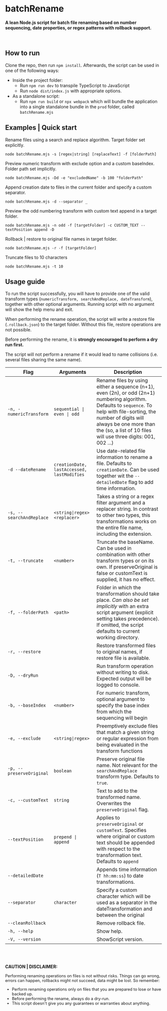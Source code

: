 # batchRename
**A lean Node.js script for batch file renaming based on number sequencing, date properties, or regex patterns with rollback support.**

<br>

## How to run
Clone the repo, then run `npm install`.
Afterwards, the script can be used in one of the following ways:
- Inside the project folder:
  - Run `npm run dev` to transpile TypeScript to JavaScript
  - Run `node dist/index.js` with appropriate options.
- As a standalone script:
  - Run `npm run build` or `npx webpack` which will bundle the application into a single standalone bundle in the `prod` folder, called `batchRename.mjs`

## Examples | Quick start
Rename files using a search and replace algorithm. Target folder set explicitly.

`node batchRename.mjs -s [regex|string] [replaceText] -f [folderPath]`

Preview numeric transform with exclude option and a custom baseIndex. Folder path set implicitly.

`node batchRename.mjs -Dd -e "excludedName" -b 100 "folderPath"`

Append creation date to files in the current folder and specify a custom separator.

`node batchRename.mjs -d --separator _`

Preview the odd numbering transform with custom text append in a target folder.

`node batchRename.mjs -n odd -f [targetFolder] -c CUSTOM_TEXT --textPosition append -D`

Rollback | restore to original file names in target folder.

`node batchRename.mjs -r -f [targetFolder]`

Truncate files to 10 characters

`node batchRename.mjs -t 10`


## Usage guide
To run the script successfully, you will have to provide one of the valid transform types (`numericTransform, searchAndReplace, dateTransform`), together with other optional arguments. Running script with no argument will show the help menu and exit.

When performing the rename operation, the script will write a restore file (`.rollback.json`) to the target folder. Without this file, restore operations are not possible. 

Before performing the rename, it is **strongly encouraged to perform a dry run first.**

The script will not perform a rename if it would lead to name collisions (i.e. several files sharing the same name). 

|Flag|Arguments|Description|
|------|-----------|--------|
|`-n, -numericTransform`|`sequential \| even \| odd`|Rename files by using either a sequence (n+1), even (2n), or odd (2n+1) numbering algorithm. Defaults to `sequence`. To help with file-sorting, the number of digits will always be one more than the (so, a list of 10 files will use three digits: 001, 002 ...) |
|`-d --dateRename`|`creationDate, lastAccessed, lastModifies`| Use date-related file information to rename a file. Defaults to `creationDate`. Can be used together wit the `--detailedDate` flag to add time information.|
|`-s, --searchAndReplace`|`<string\|regex> <replacer>`|Takes a string or a regex filter argument and a replacer string. In contrast to other two types, this transformations works on the entire file name, including the extension.|
|`-t, --truncate`|`<number>`|Truncate the baseName. Can be used in combination with other transform types or on its own. If preserveOriginal is false or customText is supplied, it has no effect.|
|`-f, --folderPath`|`<path>`|Folder in which the transformation should take place. *Can also be set implicitly* with an extra script argument (explicit setting takes precedence). If omitted, the script defaults to current working directory.|
|`-r, --restore`||Restore transformed files to original names, if restore file is available.|
|`-D, --dryRun`||Run transform operation without writing to disk. Expected output will be logged to console.|
|`-b, --baseIndex`|`<number>`|For numeric transform, optional argument to specify the base index from which the sequencing will begin|
|`-e, --exclude`|`<string\|regex>`|Preemptively exclude files that match a given string or regular expression from being evaluated in the transform functions|
|`-p, --preserveOriginal`|`boolean`| Preserve original file name. Not relevant for the `searchAndReplace` transform type. Defaults to `true`.|
|`-c, --customText`|`string`|Text to add to the transformed name. Overwrites the `preserveOriginal` flag.|
|`--textPosition`|`prepend \| append`|Applies to `preserveOriginal` or `customText`. Specifies where original or custom text should be appended with respect to the transformation text. Defaults to `append`|
|`--detailedDate`||Appends time information (`T hh:mm:ss`) to date transformations.|
|`--separator`|`character`|Specify a custom character which will be used as a separator in the dateTransformation and between the original|custom text and the transform text. Can be an empty string (in this case it will be ignored in date formatting). Defaults to hyphen (`-`).|
|`--cleanRollback`||Remove rollback file.|
|`-h, --help`||Show help.|
|`-V, --version`||ShowScript version.|


<br>
<br>

<b>CAUTION | DISCLAIMER:</b>
<div style="font-size: 0.8rem">

Performing renaming operations on files is not without risks. Things can go wrong, errors can happen, rollbacks might not succeed, data might be lost. So remember: 
* Perform renaming operations only on files that you are prepared to lose or have backed up. 
* Before performing the rename, always do a dry-run.
* This script doesn't give you any guarantees or warranties about anything. 
</div>